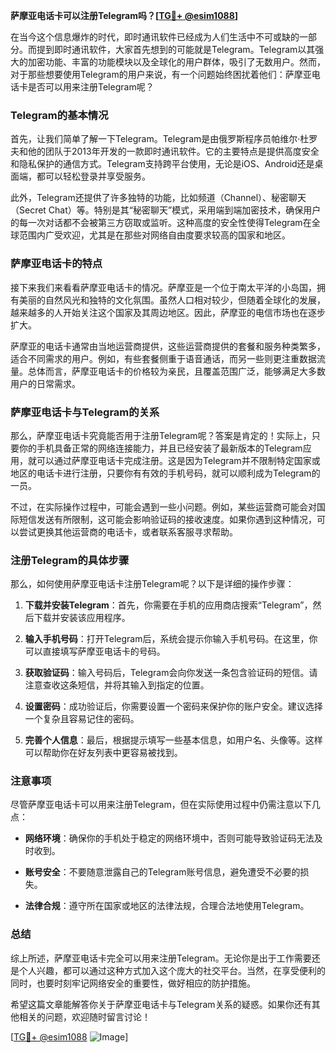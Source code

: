**萨摩亚电话卡可以注册Telegram吗？[[TG💪+ @esim1088](https://t.me/s/esim1088)]**

在当今这个信息爆炸的时代，即时通讯软件已经成为人们生活中不可或缺的一部分。而提到即时通讯软件，大家首先想到的可能就是Telegram。Telegram以其强大的加密功能、丰富的功能模块以及全球化的用户群体，吸引了无数用户。然而，对于那些想要使用Telegram的用户来说，有一个问题始终困扰着他们：萨摩亚电话卡是否可以用来注册Telegram呢？

### Telegram的基本情况

首先，让我们简单了解一下Telegram。Telegram是由俄罗斯程序员帕维尔·杜罗夫和他的团队于2013年开发的一款即时通讯软件。它的主要特点是提供高度安全和隐私保护的通信方式。Telegram支持跨平台使用，无论是iOS、Android还是桌面端，都可以轻松登录并享受服务。

此外，Telegram还提供了许多独特的功能，比如频道（Channel）、秘密聊天（Secret Chat）等。特别是其“秘密聊天”模式，采用端到端加密技术，确保用户的每一次对话都不会被第三方窃取或监听。这种高度的安全性使得Telegram在全球范围内广受欢迎，尤其是在那些对网络自由度要求较高的国家和地区。

### 萨摩亚电话卡的特点

接下来我们来看看萨摩亚电话卡的情况。萨摩亚是一个位于南太平洋的小岛国，拥有美丽的自然风光和独特的文化氛围。虽然人口相对较少，但随着全球化的发展，越来越多的人开始关注这个国家及其周边地区。因此，萨摩亚的电信市场也在逐步扩大。

萨摩亚的电话卡通常由当地运营商提供，这些运营商提供的套餐和服务种类繁多，适合不同需求的用户。例如，有些套餐侧重于语音通话，而另一些则更注重数据流量。总体而言，萨摩亚电话卡的价格较为亲民，且覆盖范围广泛，能够满足大多数用户的日常需求。

### 萨摩亚电话卡与Telegram的关系

那么，萨摩亚电话卡究竟能否用于注册Telegram呢？答案是肯定的！实际上，只要你的手机具备正常的网络连接能力，并且已经安装了最新版本的Telegram应用，就可以通过萨摩亚电话卡完成注册。这是因为Telegram并不限制特定国家或地区的电话卡进行注册，只要你有有效的手机号码，就可以顺利成为Telegram的一员。

不过，在实际操作过程中，可能会遇到一些小问题。例如，某些运营商可能会对国际短信发送有所限制，这可能会影响验证码的接收速度。如果你遇到这种情况，可以尝试更换其他运营商的电话卡，或者联系客服寻求帮助。

### 注册Telegram的具体步骤

那么，如何使用萨摩亚电话卡注册Telegram呢？以下是详细的操作步骤：

1. **下载并安装Telegram**：首先，你需要在手机的应用商店搜索“Telegram”，然后下载并安装该应用程序。
   
2. **输入手机号码**：打开Telegram后，系统会提示你输入手机号码。在这里，你可以直接填写萨摩亚电话卡的号码。

3. **获取验证码**：输入号码后，Telegram会向你发送一条包含验证码的短信。请注意查收这条短信，并将其输入到指定的位置。

4. **设置密码**：成功验证后，你需要设置一个密码来保护你的账户安全。建议选择一个复杂且容易记住的密码。

5. **完善个人信息**：最后，根据提示填写一些基本信息，如用户名、头像等。这样可以帮助你在好友列表中更容易被找到。

### 注意事项

尽管萨摩亚电话卡可以用来注册Telegram，但在实际使用过程中仍需注意以下几点：

- **网络环境**：确保你的手机处于稳定的网络环境中，否则可能导致验证码无法及时收到。
  
- **账号安全**：不要随意泄露自己的Telegram账号信息，避免遭受不必要的损失。

- **法律合规**：遵守所在国家或地区的法律法规，合理合法地使用Telegram。

### 总结

综上所述，萨摩亚电话卡完全可以用来注册Telegram。无论你是出于工作需要还是个人兴趣，都可以通过这种方式加入这个庞大的社交平台。当然，在享受便利的同时，也要时刻牢记网络安全的重要性，做好相应的防护措施。

希望这篇文章能解答你关于萨摩亚电话卡与Telegram关系的疑惑。如果你还有其他相关的问题，欢迎随时留言讨论！

[[TG💪+ @esim1088](https://t.me/s/esim1088) ![Image](https://i.postimg.cc/4NQfJmqS/Snipaste-2025-05-13-00-14-12.png)]
